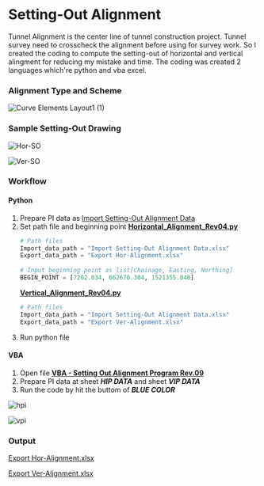 # Setting-Out Alignment
Tunnel Alignment is the center line of tunnel construction project. Tunnel survey need to crosscheck the alignment before using for survey work.
So I created the coding to compute the setting-out of horizontal and vertical alingment for reducing my mistake and time. The coding was created 2 languages which're python and vba excel.

### Alignment Type and Scheme
![Curve Elements Layout1 (1)](https://github.com/suben-mk/Setting-Out-Alignment-for-Metro-Line/assets/89971741/0d7b41b5-93b2-4be7-b441-8ee389f86ffb)

### Sample Setting-Out Drawing
![Hor-SO](https://github.com/suben-mk/Setting-Out-Alignment-for-Metro-Line/assets/89971741/12bf3b28-9d49-4d32-a80d-1a328cc48d20)

![Ver-SO](https://github.com/suben-mk/Setting-Out-Alignment-for-Metro-Line/assets/89971741/6256c041-1683-4d8c-8abd-91d89fcfc60a)

### Workflow
#### Python
  1. Prepare PI data as [Import Setting-Out Alignment Data](https://github.com/suben-mk/Setting-Out-Alignment-for-Metro-Line/blob/main/Python/Import%20Data/Import%20Setting-Out%20Alignment%20Data.xlsx)
  2. Set path file and beginning point
     [**Horizontal_Alignment_Rev04.py**](https://github.com/suben-mk/Setting-Out-Alignment-for-Metro-Line/blob/main/Python/Horizontal_Alignment_Rev04.py)
     ```py
     # Path files
     Import_data_path = "Import Setting-Out Alignment Data.xlsx"
     Export_data_path = "Export Hor-Alignment.xlsx"
      
     # Input beginning point as list[Chainage, Easting, Northing]
     BEGIN_POINT = [7202.834, 662670.304, 1521355.848]
     ```
     [**Vertical_Alignment_Rev04.py**](https://github.com/suben-mk/Setting-Out-Alignment-for-Metro-Line/blob/main/Python/Vertical_Alignment_Rev04.py)
     ```py
     # Path files
     Import_data_path = "Import Setting-Out Alignment Data.xlsx"
     Export_data_path = "Export Ver-Alignment.xlsx"
     ```
  4. Run python file
#### VBA
  1. Open file [**VBA - Setting Out Alignment Program  Rev.09**](https://github.com/suben-mk/Setting-Out-Alignment-for-Metro-Line/blob/main/VBA/VBA%20-%20Setting%20Out%20Alignment%20Program%20%20Rev.09.xlsm)
  2. Prepare PI data at sheet ***HIP DATA*** and sheet ***VIP DATA***
  3. Run the code by hit the buttom of ***BLUE COLOR***
     
  ![hpi](https://github.com/suben-mk/Setting-Out-Alignment-for-Metro-Line/assets/89971741/69ceed9e-ef02-45e6-8ee9-0c0195aab47b)

  ![vpi](https://github.com/suben-mk/Setting-Out-Alignment-for-Metro-Line/assets/89971741/b2d5c7db-4d3f-4567-b4dd-c7d7b02cd53e)

### Output
[Export Hor-Alignment.xlsx](https://github.com/suben-mk/Setting-Out-Alignment-for-Metro-Line/blob/main/Python/Export%20Data/Export%20Hor-Alignment.xlsx)

[Export Ver-Alignment.xlsx](https://github.com/suben-mk/Setting-Out-Alignment-for-Metro-Line/blob/main/Python/Export%20Data/Export%20Ver-Alignment.xlsx)

